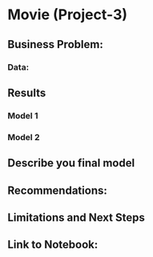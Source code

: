 # Movie (Project-3)
 
## **Business Problem:**

### **Data:**

## **Results**

### Model 1

### Model 2

## **Describe you final model**

## **Recommendations:**

## **Limitations and Next Steps**

## **Link to Notebook:**
